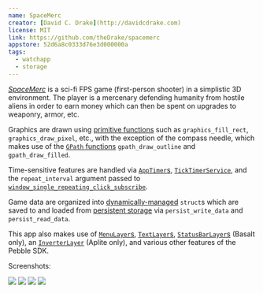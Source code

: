 ```yaml
---
name: SpaceMerc
creator: [David C. Drake](http://davidcdrake.com)
license: MIT
link: https://github.com/theDrake/spacemerc
appstore: 52d6a8c0333d76e3d000000a
tags:
  - watchapp
  - storage
---
```

[_SpaceMerc_](http://davidcdrake.com/spacemerc/) is a sci-fi FPS game (first-person shooter) in a simplistic 3D environment. The player is a mercenary defending humanity from hostile aliens in order to earn money which can then be spent on upgrades to weaponry, armor, etc.

Graphics are drawn using [primitive functions](http://developer.getpebble.com/docs/c/Graphics/Drawing_Primitives/) such as `graphics_fill_rect`, `graphics_draw_pixel`, etc., with the exception of the compass needle, which makes use of the [`GPath` functions](http://developer.getpebble.com/docs/c/Graphics/Drawing_Paths/) `gpath_draw_outline` and `gpath_draw_filled`.

Time-sensitive features are handled via [`AppTimer`s](http://developer.getpebble.com/docs/c/Foundation/Timer/), [`TickTimerService`](http://developer.getpebble.com/docs/c/Foundation/Event_Service/TickTimerService/), and the `repeat_interval` argument passed to [`window_single_repeating_click_subscribe`](http://developer.getpebble.com/docs/c/User_Interface/Window/#window_single_repeating_click_subscribe).

Game data are organized into [dynamically-managed](http://developer.getpebble.com/docs/c/Standard_C/Memory/) `struct`s which are saved to and loaded from [persistent storage](http://developer.getpebble.com/docs/c/Foundation/Storage/) via `persist_write_data` and `persist_read_data`.

This app also makes use of [`MenuLayer`s](http://developer.getpebble.com/docs/c/User_Interface/Layers/MenuLayer/), [`TextLayer`s](http://developer.getpebble.com/docs/c/User_Interface/Layers/TextLayer/), [`StatusBarLayer`s](http://developer.getpebble.com/docs/c/User_Interface/Layers/StatusBarLayer/) (Basalt only), an [`InverterLayer`](http://developer.getpebble.com/docs/c/User_Interface/Layers/InverterLayer/) (Aplite only), and various other features of the Pebble SDK.

Screenshots:

![](http://davidcdrake.com/wp-content/uploads/2014/01/SpaceMerc-Fim-Officer.png)
![](http://davidcdrake.com/wp-content/uploads/2014/01/SpaceMerc-Robot.png)
![](http://davidcdrake.com/wp-content/uploads/2014/01/SpaceMerc-Ooze.png)
![](http://davidcdrake.com/wp-content/uploads/2014/01/SpaceMerc-Monstrosity.png)
